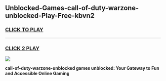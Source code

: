 
## Unblocked-Games-call-of-duty-warzone-unblocked-Play-Free-kbvn2
<h3>
<a href="https://premium76.site?title=call-of-duty-warzone-unblocked&ref=18A1">CLICK TO PLAY</a></h3>
<hr>

<h3>
<a href="https://premium76.site?title=call-of-duty-warzone-unblocked&ref=18A1">CLICK 2 PLAY</a>
  
</h3>

<a href="https://premium76.site?title=call-of-duty-warzone-unblocked&ref=18A1"><img src="https://clearcache.store/games.png"></a>


**call-of-duty-warzone-unblocked games unblocked: Your Gateway to Fun and Accessible Online Gaming**
